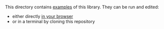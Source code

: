 This directory contains [examples](main.sh) of this library. They can be run and
edited:

- either directly [in your browser](https://repl.it/@ehmicky/nve)
- or in a terminal by cloning this repository
